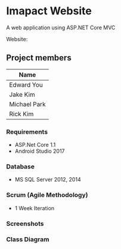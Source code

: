 
# Imapact Website

A web application using ASP.NET Core MVC

Website: 

## Project members

| Name |
|---|
| Edward You |
| Jake Kim |
| Michael Park |
| Rick Kim |




### Requirements

- ASP.Net Core 1.1
- Android Studio 2017



### Database

- MS SQL Server 2012, 2014



### Scrum (Agile Methodology)

- 1 Week Iteration 




### Screenshots 




### Class Diagram




